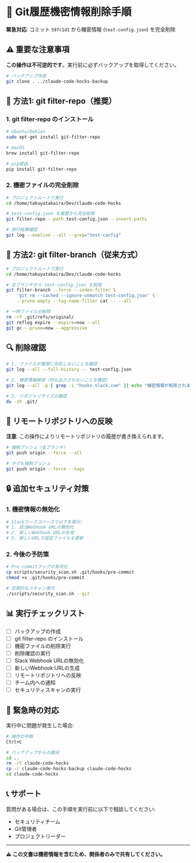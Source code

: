 # 🚨 Git履歴機密情報削除手順

**緊急対応**: コミット `597c1d1` から機密情報 (`test-config.json`) を完全削除

## ⚠️ 重要な注意事項

**この操作は不可逆的です**。実行前に必ずバックアップを取得してください。

```bash
# バックアップ作成
git clone . ../claude-code-hocks-backup
```

## 🔧 方法1: git filter-repo（推奨）

### 1. git filter-repo のインストール

```bash
# Ubuntu/Debian
sudo apt-get install git-filter-repo

# macOS
brew install git-filter-repo

# pip経由
pip install git-filter-repo
```

### 2. 機密ファイルの完全削除

```bash
# プロジェクトルートで実行
cd /home/takuyatakaira/Dev/claude-code-hocks

# test-config.json を履歴から完全削除
git filter-repo --path test-config.json --invert-paths

# 実行結果確認
git log --oneline --all --grep="test-config"
```

## 🔧 方法2: git filter-branch（従来方式）

```bash
# プロジェクトルートで実行
cd /home/takuyatakaira/Dev/claude-code-hocks

# 全ブランチから test-config.json を削除
git filter-branch --force --index-filter \
    'git rm --cached --ignore-unmatch test-config.json' \
    --prune-empty --tag-name-filter cat -- --all

# 一時ファイルの削除
rm -rf .git/refs/original/
git reflog expire --expire=now --all
git gc --prune=now --aggressive
```

## 🔍 削除確認

```bash
# 1. ファイルが履歴に存在しないことを確認
git log --all --full-history -- test-config.json

# 2. 機密情報検索（何も出力されないことを確認）
git log --all -p | grep -i "hooks.slack.com" || echo "機密情報が削除されました"

# 3. リポジトリサイズの確認
du -sh .git/
```

## 📝 リモートリポジトリへの反映

**注意**: この操作によりリモートリポジトリの履歴が書き換えられます。

```bash
# 強制プッシュ（全ブランチ）
git push origin --force --all

# タグも強制プッシュ
git push origin --force --tags
```

## 🔒 追加セキュリティ対策

### 1. 機密情報の無効化

```bash
# Slackワークスペースで以下を実行:
# 1. 該当Webhook URLの無効化
# 2. 新しいWebhook URLの生成
# 3. 新しいURLで設定ファイルを更新
```

### 2. 今後の予防策

```bash
# Pre-commitフックの有効化
cp scripts/security_scan.sh .git/hooks/pre-commit
chmod +x .git/hooks/pre-commit

# 定期的なスキャン実行
./scripts/security_scan.sh --git
```

## 📊 実行チェックリスト

- [ ] バックアップの作成
- [ ] git filter-repo のインストール
- [ ] 機密ファイルの削除実行
- [ ] 削除確認の実行
- [ ] Slack Webhook URLの無効化
- [ ] 新しいWebhook URLの生成
- [ ] リモートリポジトリへの反映
- [ ] チーム内への通知
- [ ] セキュリティスキャンの実行

## 🚨 緊急時の対応

実行中に問題が発生した場合:

```bash
# 操作の中断
Ctrl+C

# バックアップからの復旧
cd ..
rm -rf claude-code-hocks
cp -r claude-code-hocks-backup claude-code-hocks
cd claude-code-hocks
```

## 📞 サポート

質問がある場合は、この手順を実行前に以下で相談してください:
- セキュリティチーム
- Git管理者
- プロジェクトリーダー

---

**⚠️ この文書は機密情報を含むため、関係者のみで共有してください。**